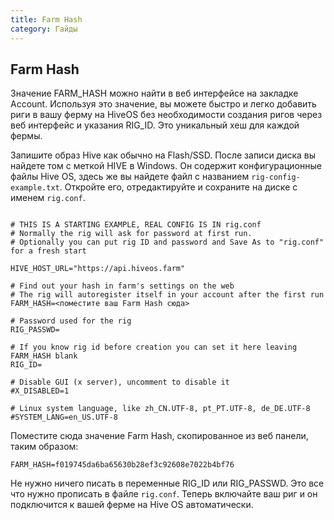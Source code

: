 ```yaml
---
title: Farm Hash
category: Гайды
---
```


## Farm Hash
Значение FARM_HASH можно найти в веб интерфейсе на закладке Account. Используя это значение, вы можете быстро и легко добавить риги в вашу ферму на HiveOS без необходимости создания ригов через веб интерфейс и указания RIG_ID. Это уникальный хеш для каждой фермы.

Запишите образ Hive как обычно на Flash/SSD. После записи диска вы найдете том с меткой HIVE в Windows. Он содержит конфигурационные файлы Hive OS, здесь же вы найдете файл с названием `rig-config-example.txt`. Откройте его, отредактируйте и сохраните на диске с именем `rig.conf`.
<pre><code>
# THIS IS A STARTING EXAMPLE, REAL CONFIG IS IN rig.conf
# Normally the rig will ask for password at first run.
# Optionally you can put rig ID and password and Save As to "rig.conf" for a fresh start

HIVE_HOST_URL="https://api.hiveos.farm"

# Find out your hash in farm's settings on the web
# The rig will autoregister itself in your account after the first run
FARM_HASH=<поместите ваш Farm Hash сюда>

# Password used for the rig
RIG_PASSWD=

# If you know rig id before creation you can set it here leaving FARM_HASH blank
RIG_ID=

# Disable GUI (x server), uncomment to disable it
#X_DISABLED=1

# Linux system language, like zh_CN.UTF-8, pt_PT.UTF-8, de_DE.UTF-8
#SYSTEM_LANG=en_US.UTF-8
</code></pre>
Поместите сюда значение Farm Hash, скопированное из веб панели, таким образом:

`FARM_HASH=f019745da6ba65630b28ef3c92608e7022b4bf76`

Не нужно ничего писать в переменные RIG_ID или RIG_PASSWD.
Это все что нужно прописать в файле `rig.conf`.
Теперь включайте ваш риг и он подключится к вашей ферме на Hive OS автоматически.
